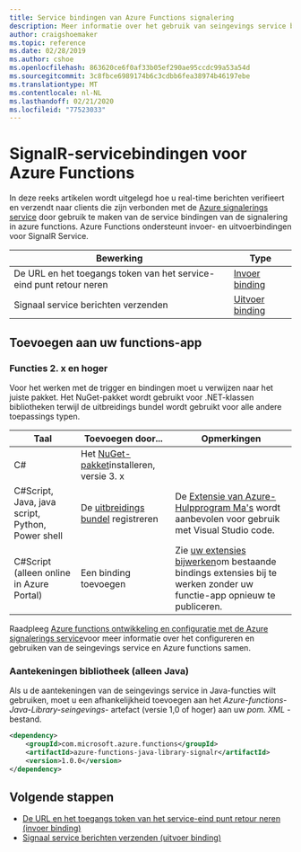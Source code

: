 ```yaml
---
title: Service bindingen van Azure Functions signalering
description: Meer informatie over het gebruik van seingevings service bindingen met Azure Functions.
author: craigshoemaker
ms.topic: reference
ms.date: 02/28/2019
ms.author: cshoe
ms.openlocfilehash: 863620ce6f0af33b05ef290ae95ccdc99a53a54d
ms.sourcegitcommit: 3c8fbce6989174b6c3cdbb6fea38974b46197ebe
ms.translationtype: MT
ms.contentlocale: nl-NL
ms.lasthandoff: 02/21/2020
ms.locfileid: "77523033"
---
```

# <a name="signalr-service-bindings-for-azure-functions"></a>SignalR-servicebindingen voor Azure Functions

In deze reeks artikelen wordt uitgelegd hoe u real-time berichten verifieert en verzendt naar clients die zijn verbonden met de [Azure signalerings service](https://azure.microsoft.com/services/signalr-service/) door gebruik te maken van de service bindingen van de signalering in azure functions. Azure Functions ondersteunt invoer- en uitvoerbindingen voor SignalR Service.

| Bewerking | Type |
|---------|---------|
| De URL en het toegangs token van het service-eind punt retour neren | [Invoer binding](./functions-bindings-signalr-service-input.md) |
| Signaal service berichten verzenden |[Uitvoer binding](./functions-bindings-signalr-service-output.md) |

## <a name="add-to-your-functions-app"></a>Toevoegen aan uw functions-app

### <a name="functions-2x-and-higher"></a>Functies 2. x en hoger

Voor het werken met de trigger en bindingen moet u verwijzen naar het juiste pakket. Het NuGet-pakket wordt gebruikt voor .NET-klassen bibliotheken terwijl de uitbreidings bundel wordt gebruikt voor alle andere toepassings typen.

| Taal                                        | Toevoegen door...                                   | Opmerkingen 
|-------------------------------------------------|---------------------------------------------|-------------|
| C#                                              | Het [NuGet-pakket]installeren, versie 3. x | |
| C#Script, Java, java script, Python, Power shell | De [uitbreidings bundel] registreren          | De [Extensie van Azure-Hulpprogram Ma's] wordt aanbevolen voor gebruik met Visual Studio code. |
| C#Script (alleen online in Azure Portal)         | Een binding toevoegen                            | Zie [uw extensies bijwerken]om bestaande bindings extensies bij te werken zonder uw functie-app opnieuw te publiceren. |

[NuGet-pakket]: https://www.nuget.org/packages/Microsoft.Azure.WebJobs.Extensions.SignalRService
[core tools]: ./functions-run-local.md
[uitbreidings bundel]: ./functions-bindings-register.md#extension-bundles
[Uw extensies bijwerken]: ./install-update-binding-extensions-manual.md
[Extensie van Azure-Hulpprogram Ma's]: https://marketplace.visualstudio.com/items?itemName=ms-vscode.vscode-node-azure-pack

Raadpleeg [Azure functions ontwikkeling en configuratie met de Azure signalerings service](../azure-signalr/signalr-concept-serverless-development-config.md)voor meer informatie over het configureren en gebruiken van de seingevings service en Azure functions samen.

### <a name="annotations-library-java-only"></a>Aantekeningen bibliotheek (alleen Java)

Als u de aantekeningen van de seingevings service in Java-functies wilt gebruiken, moet u een afhankelijkheid toevoegen aan het *Azure-functions-Java-Library-seingevings-* artefact (versie 1,0 of hoger) aan uw *pom. XML* -bestand.

```xml
<dependency>
    <groupId>com.microsoft.azure.functions</groupId>
    <artifactId>azure-functions-java-library-signalr</artifactId>
    <version>1.0.0</version>
</dependency>
```

## <a name="next-steps"></a>Volgende stappen

- [De URL en het toegangs token van het service-eind punt retour neren (invoer binding)](./functions-bindings-signalr-service-input.md)
- [Signaal service berichten verzenden (uitvoer binding)](./functions-bindings-signalr-service-output.md) 
